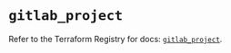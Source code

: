 # `gitlab_project`

Refer to the Terraform Registry for docs: [`gitlab_project`](https://registry.terraform.io/providers/gitlabhq/gitlab/17.8.0/docs/resources/project).

